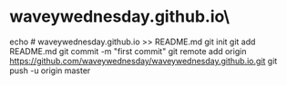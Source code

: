 # waveywednesday.github.io\
echo # waveywednesday.github.io >> README.md
git init
git add README.md
git commit -m "first commit"
git remote add origin https://github.com/waveywednesday/waveywednesday.github.io.git
git push -u origin master
